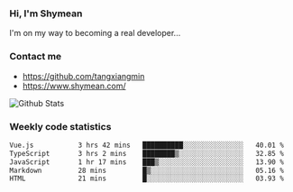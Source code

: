 ### Hi, I'm Shymean

I'm on my way to becoming a real developer...

### Contact me

- <https://github.com/tangxiangmin>
- <https://www.shymean.com/>

![Github Stats](https://github-readme-stats.vercel.app/api?username=tangxiangmin&show_icons=true&theme=dark)


###  Weekly code statistics

<!--START_SECTION:waka-->

```txt
Vue.js           3 hrs 42 mins   ██████████░░░░░░░░░░░░░░░   40.01 %
TypeScript       3 hrs 2 mins    ████████▒░░░░░░░░░░░░░░░░   32.85 %
JavaScript       1 hr 17 mins    ███▒░░░░░░░░░░░░░░░░░░░░░   13.90 %
Markdown         28 mins         █▒░░░░░░░░░░░░░░░░░░░░░░░   05.16 %
HTML             21 mins         █░░░░░░░░░░░░░░░░░░░░░░░░   03.93 %
```

<!--END_SECTION:waka-->
